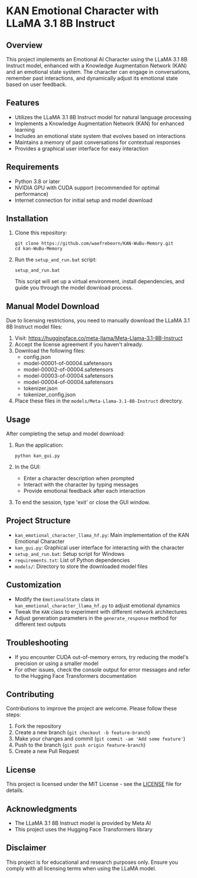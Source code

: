 # KAN Emotional Character with LLaMA 3.1 8B Instruct

## Overview

This project implements an Emotional AI Character using the LLaMA 3.1 8B Instruct model, enhanced with a Knowledge Augmentation Network (KAN) and an emotional state system. The character can engage in conversations, remember past interactions, and dynamically adjust its emotional state based on user feedback.

## Features

- Utilizes the LLaMA 3.1 8B Instruct model for natural language processing
- Implements a Knowledge Augmentation Network (KAN) for enhanced learning
- Includes an emotional state system that evolves based on interactions
- Maintains a memory of past conversations for contextual responses
- Provides a graphical user interface for easy interaction

## Requirements

- Python 3.8 or later
- NVIDIA GPU with CUDA support (recommended for optimal performance)
- Internet connection for initial setup and model download

## Installation

1. Clone this repository:
   ```
   git clone https://github.com/waefrebeorn/KAN-WuBu-Memory.git
   cd kan-WuBu-Memory
   ```

2. Run the `setup_and_run.bat` script:
   ```
   setup_and_run.bat
   ```
   This script will set up a virtual environment, install dependencies, and guide you through the model download process.

## Manual Model Download

Due to licensing restrictions, you need to manually download the LLaMA 3.1 8B Instruct model files:

1. Visit: https://huggingface.co/meta-llama/Meta-Llama-3.1-8B-Instruct
2. Accept the license agreement if you haven't already.
3. Download the following files:
   - config.json
   - model-00001-of-00004.safetensors
   - model-00002-of-00004.safetensors
   - model-00003-of-00004.safetensors
   - model-00004-of-00004.safetensors
   - tokenizer.json
   - tokenizer_config.json
4. Place these files in the `models/Meta-Llama-3.1-8B-Instruct` directory.

## Usage

After completing the setup and model download:

1. Run the application:
   ```
   python kan_gui.py
   ```

2. In the GUI:
   - Enter a character description when prompted
   - Interact with the character by typing messages
   - Provide emotional feedback after each interaction

3. To end the session, type 'exit' or close the GUI window.

## Project Structure

- `kan_emotional_character_llama_hf.py`: Main implementation of the KAN Emotional Character
- `kan_gui.py`: Graphical user interface for interacting with the character
- `setup_and_run.bat`: Setup script for Windows
- `requirements.txt`: List of Python dependencies
- `models/`: Directory to store the downloaded model files

## Customization

- Modify the `EmotionalState` class in `kan_emotional_character_llama_hf.py` to adjust emotional dynamics
- Tweak the `KAN` class to experiment with different network architectures
- Adjust generation parameters in the `generate_response` method for different text outputs

## Troubleshooting

- If you encounter CUDA out-of-memory errors, try reducing the model's precision or using a smaller model
- For other issues, check the console output for error messages and refer to the Hugging Face Transformers documentation

## Contributing

Contributions to improve the project are welcome. Please follow these steps:

1. Fork the repository
2. Create a new branch (`git checkout -b feature-branch`)
3. Make your changes and commit (`git commit -am 'Add some feature'`)
4. Push to the branch (`git push origin feature-branch`)
5. Create a new Pull Request

## License

This project is licensed under the MIT License - see the [LICENSE](LICENSE) file for details.

## Acknowledgments

- The LLaMA 3.1 8B Instruct model is provided by Meta AI
- This project uses the Hugging Face Transformers library

## Disclaimer

This project is for educational and research purposes only. Ensure you comply with all licensing terms when using the LLaMA model.
